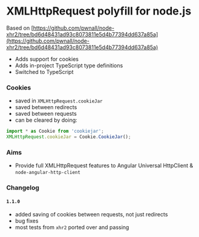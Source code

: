 # XMLHttpRequest polyfill for node.js

Based on [https://github.com/pwnall/node-xhr2/tree/bd6d48431ad93c8073811e5d4b77394dd637a85a](https://github.com/pwnall/node-xhr2/tree/bd6d48431ad93c8073811e5d4b77394dd637a85a)

* Adds support for cookies
* Adds in-project TypeScript type definitions
* Switched to TypeScript

### Cookies

* saved in `XMLHttpRequest.cookieJar`
* saved between redirects
* saved between requests
* can be cleared by doing:
```typescript
import * as Cookie from 'cookiejar';
XMLHttpRequest.cookieJar = Cookie.CookieJar();
```

### Aims

* Provide full XMLHttpRequest features to Angular Universal HttpClient &
`node-angular-http-client`

### Changelog

#### `1.1.0`
* added saving of cookies between requests, not just redirects
* bug fixes
* most tests from `xhr2` ported over and passing
